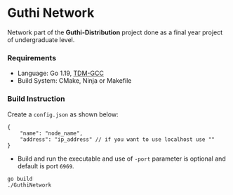 # Guthi Network 
Network part of the **Guthi-Distribution** project done as a final year project of undergraduate level. 

### Requirements
* Language: Go 1.19, [TDM-GCC](https://jmeubank.github.io/tdm-gcc/)
* Build System: CMake, Ninja or Makefile


### Build Instruction 
Create a `config.json` as shown below:
```
{
    "name": "node_name",
    "address": "ip_address" // if you want to use localhost use ""
}
```


* Build and run the executable and use of `-port` parameter is optional and default is port `6969`. 
```
go build
./GuthiNetwork
```
